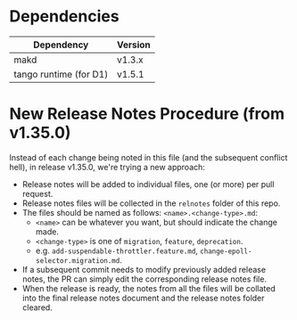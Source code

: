 Dependencies
============

Dependency                | Version
--------------------------|---------
makd                      | v1.3.x
tango runtime (for D1)    | v1.5.1

New Release Notes Procedure (from v1.35.0)
==========================================

Instead of each change being noted in this file (and the subsequent conflict
hell), in release v1.35.0, we're trying a new approach:
* Release notes will be added to individual files, one (or more) per pull
  request.
* Release notes files will be collected in the `relnotes` folder of this repo.
* The files should be named as follows: `<name>.<change-type>.md`:
  - `<name>` can be whatever you want, but should indicate the change made.
  - `<change-type>` is one of `migration`, `feature`, `deprecation`.
  - e.g. `add-suspendable-throttler.feature.md`,
    `change-epoll-selector.migration.md`.
* If a subsequent commit needs to modify previously added release notes, the PR
  can simply edit the corresponding release notes file.
* When the release is ready, the notes from all the files will be collated into
  the final release notes document and the release notes folder cleared.

